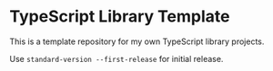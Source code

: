 # TypeScript Library Template

This is a template repository for my own TypeScript library projects.

Use `standard-version --first-release` for initial release.
